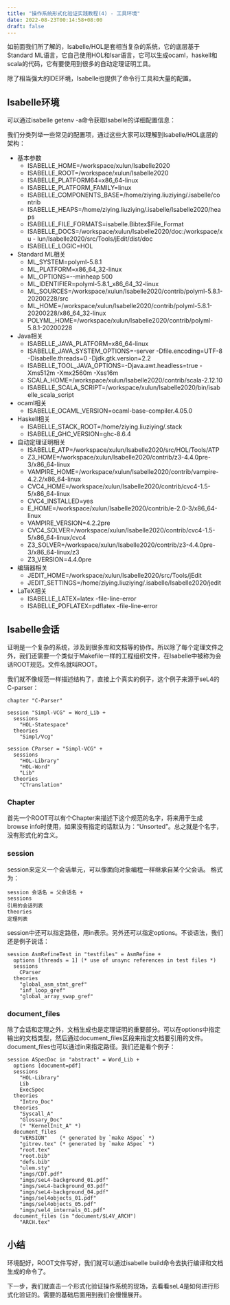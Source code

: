 ```yaml
---
title: "操作系统形式化验证实践教程(4) - 工具环境"
date: 2022-08-23T00:14:58+08:00
draft: false
---
```



如前面我们所了解的，Isabelle/HOL是套相当复杂的系统，它的底层基于Standard ML语言，它自己使用HOL和Isar语言，它可以生成ocaml，haskell和scala的代码，它有要使用到很多的自动定理证明工具。

除了相当强大的IDE环境，Isabelle也提供了命令行工具和大量的配置。

## Isabelle环境

可以通过isabelle getenv -a命令获取Isabelle的详细配置信息：

我们分类列举一些常见的配置项，通过这些大家可以理解到Isabelle/HOL底层的架构：

- 基本参数
  - ISABELLE_HOME=/workspace/xulun/Isabelle2020
  - ISABELLE_ROOT=/workspace/xulun/Isabelle2020
  - ISABELLE_PLATFORM64=x86_64-linux
  - ISABELLE_PLATFORM_FAMILY=linux
  - ISABELLE_COMPONENTS_BASE=/home/ziying.liuziying/.isabelle/contrib
  - ISABELLE_HEAPS=/home/ziying.liuziying/.isabelle/Isabelle2020/heaps
  - ISABELLE_FILE_FORMATS=isabelle.Bibtex$File_Format
  - ISABELLE_DOCS=/workspace/xulun/Isabelle2020/doc:/workspace/xu  - lun/Isabelle2020/src/Tools/jEdit/dist/doc
  - ISABELLE_LOGIC=HOL
- Standard ML相关
  - ML_SYSTEM=polyml-5.8.1
  - ML_PLATFORM=x86_64_32-linux
  - ML_OPTIONS=--minheap 500
  - ML_IDENTIFIER=polyml-5.8.1_x86_64_32-linux
  - ML_SOURCES=/workspace/xulun/Isabelle2020/contrib/polyml-5.8.1-20200228/src
  - ML_HOME=/workspace/xulun/Isabelle2020/contrib/polyml-5.8.1-20200228/x86_64_32-linux
  - POLYML_HOME=/workspace/xulun/Isabelle2020/contrib/polyml-5.8.1-20200228
- Java相关
  - ISABELLE_JAVA_PLATFORM=x86_64-linux
  - ISABELLE_JAVA_SYSTEM_OPTIONS=-server -Dfile.encoding=UTF-8 -Disabelle.threads=0 -Djdk.gtk.version=2.2
  - ISABELLE_TOOL_JAVA_OPTIONS=-Djava.awt.headless=true -Xms512m -Xmx2560m -Xss16m
  - SCALA_HOME=/workspace/xulun/Isabelle2020/contrib/scala-2.12.10
  - ISABELLE_SCALA_SCRIPT=/workspace/xulun/Isabelle2020/bin/isabelle_scala_script
- ocaml相关
  - ISABELLE_OCAML_VERSION=ocaml-base-compiler.4.05.0
- Haskell相关
  - ISABELLE_STACK_ROOT=/home/ziying.liuziying/.stack
  - ISABELLE_GHC_VERSION=ghc-8.6.4
- 自动定理证明相关
  - ISABELLE_ATP=/workspace/xulun/Isabelle2020/src/HOL/Tools/ATP
  - Z3_HOME=/workspace/xulun/Isabelle2020/contrib/z3-4.4.0pre-3/x86_64-linux
  - VAMPIRE_HOME=/workspace/xulun/Isabelle2020/contrib/vampire-4.2.2/x86_64-linux
  - CVC4_HOME=/workspace/xulun/Isabelle2020/contrib/cvc4-1.5-5/x86_64-linux
  - CVC4_INSTALLED=yes
  - E_HOME=/workspace/xulun/Isabelle2020/contrib/e-2.0-3/x86_64-linux
  - VAMPIRE_VERSION=4.2.2pre
  - CVC4_SOLVER=/workspace/xulun/Isabelle2020/contrib/cvc4-1.5-5/x86_64-linux/cvc4
  - Z3_SOLVER=/workspace/xulun/Isabelle2020/contrib/z3-4.4.0pre-3/x86_64-linux/z3
  - Z3_VERSION=4.4.0pre
- 编辑器相关
  - JEDIT_HOME=/workspace/xulun/Isabelle2020/src/Tools/jEdit
  - JEDIT_SETTINGS=/home/ziying.liuziying/.isabelle/Isabelle2020/jedit
- LaTeX相关
  - ISABELLE_LATEX=latex -file-line-error
  - ISABELLE_PDFLATEX=pdflatex -file-line-error

## Isabelle会话

证明是一个复杂的系统，涉及到很多库和文档等的协作。所以除了每个定理文件之外，我们还需要一个类似于Makefile一样的工程组织文件，在Isabelle中被称为会话ROOT规范。文件名就叫ROOT。

我们就不像规范一样描述结构了，直接上个真实的例子，这个例子来源于seL4的C-parser：
```
chapter "C-Parser"

session "Simpl-VCG" = Word_Lib +
  sessions
    "HOL-Statespace"
  theories
    "Simpl/Vcg"

session CParser = "Simpl-VCG" +
  sessions
    "HOL-Library"
    "HOL-Word"
    "Lib"
  theories
    "CTranslation"
```

### Chapter

首先一个ROOT可以有个Chapter来描述下这个规范的名字，将来用于生成browse info时使用，如果没有指定的话默认为：“Unsorted”。总之就是个名字，没有形式化的含义。

### session

session来定义一个会话单元，可以像面向对象编程一样继承自某个父会话。
格式为：

```
session 会话名 = 父会话名 + 
sessions
引用的会话列表
theories
定理列表
```

session中还可以指定路径，用in表示。另外还可以指定options。不谈语法，我们还是例子说话： 

```
session AsmRefineTest in "testfiles" = AsmRefine +
  options [threads = 1] (* use of unsync references in test files *)
  sessions
    CParser
  theories
    "global_asm_stmt_gref"
    "inf_loop_gref"
    "global_array_swap_gref"
```

### document_files

除了会话和定理之外，文档生成也是定理证明的重要部分。可以在options中指定输出的文档类型，然后通过document_files区段来指定文档要引用的文件。document_files也可以通过in来指定路径。我们还是看个例子：

```
session ASpecDoc in "abstract" = Word_Lib +
  options [document=pdf]
  sessions
    "HOL-Library"
    Lib
    ExecSpec
  theories
    "Intro_Doc"
  theories
    "Syscall_A"
    "Glossary_Doc"
    (* "KernelInit_A" *)
  document_files
    "VERSION"    (* generated by `make ASpec` *)
    "gitrev.tex" (* generated by `make ASpec` *)
    "root.tex"
    "root.bib"
    "defs.bib"
    "ulem.sty"
    "imgs/CDT.pdf"
    "imgs/seL4-background_01.pdf"
    "imgs/seL4-background_03.pdf"
    "imgs/seL4-background_04.pdf"
    "imgs/sel4objects_01.pdf"
    "imgs/sel4objects_05.pdf"
    "imgs/sel4_internals_01.pdf"
  document_files (in "document/$L4V_ARCH")
    "ARCH.tex"
```

## 小结

环境配好，ROOT文件写好，我们就可以通过isabelle build命令去执行编译和文档生成的命令了。

下一步，我们就直击一个形式化验证操作系统的现场，去看看seL4是如何进行形式化验证的。需要的基础后面用到我们会慢慢展开。

